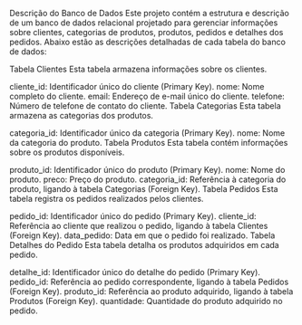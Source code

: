 Descrição do Banco de Dados
Este projeto contém a estrutura e descrição de um banco de dados relacional projetado para gerenciar informações sobre clientes, categorias de produtos, produtos, pedidos e detalhes dos pedidos. Abaixo estão as descrições detalhadas de cada tabela do banco de dados:

Tabela Clientes
Esta tabela armazena informações sobre os clientes.

cliente_id: Identificador único do cliente (Primary Key).
nome: Nome completo do cliente.
email: Endereço de e-mail único do cliente.
telefone: Número de telefone de contato do cliente.
Tabela Categorias
Esta tabela armazena as categorias dos produtos.

categoria_id: Identificador único da categoria (Primary Key).
nome: Nome da categoria do produto.
Tabela Produtos
Esta tabela contém informações sobre os produtos disponíveis.

produto_id: Identificador único do produto (Primary Key).
nome: Nome do produto.
preco: Preço do produto.
categoria_id: Referência à categoria do produto, ligando à tabela Categorias (Foreign Key).
Tabela Pedidos
Esta tabela registra os pedidos realizados pelos clientes.

pedido_id: Identificador único do pedido (Primary Key).
cliente_id: Referência ao cliente que realizou o pedido, ligando à tabela Clientes (Foreign Key).
data_pedido: Data em que o pedido foi realizado.
Tabela Detalhes do Pedido
Esta tabela detalha os produtos adquiridos em cada pedido.

detalhe_id: Identificador único do detalhe do pedido (Primary Key).
pedido_id: Referência ao pedido correspondente, ligando à tabela Pedidos (Foreign Key).
produto_id: Referência ao produto adquirido, ligando à tabela Produtos (Foreign Key).
quantidade: Quantidade do produto adquirido no pedido.
